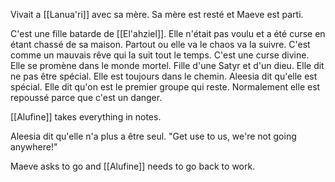 Vivait a [[Lanua'ri]] avec sa mère. Sa mère est resté et Maeve est parti.

C'est une fille batarde de [[El'ahziel]]. Elle n'était pas voulu et a été curse en étant chassé de sa maison. Partout ou elle va le chaos va la suivre. C'est comme un mauvais rêve qui la suit tout le temps. C'est une curse divine. Elle se promène dans le monde mortel. Fille d'une Satyr et d'un dieu. Elle dit ne pas être spécial. Elle est toujours dans le chemin. Aleesia dit qu'elle est spécial. Elle dit qu'on est le premier groupe qui reste. Normalement elle est repoussé parce que c'est un danger. 

[[Alufine]] takes everything in notes.

Aleesia dit qu'elle n'a plus a être seul. 
"Get use to us, we're not going anywhere!"

Maeve asks to go and [[Alufine]] needs to go back to work.

